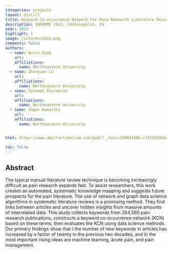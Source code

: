 ```yaml
---
categories: projects
layout: distill
title: Keyword Co-occurrence Network For Pain Research Literature Review
description: INFORMS 2022, Indianapolis, IN
year: 2022
highlight: 2
image: /informs/2022.png
comments: false
authors:
  - name: Burcu Ozek
    url:
    affiliations:
      name: Northeastern University
  - name: Zhenyuan Lu
    url:
    affiliations:
      name: Northeastern University
  - name: Fatemeh Pouromran
    url:
    affiliations:
      name: Northeastern University
  - name: Sagar Kamarthi
    url:
    affiliations:
      name: Northeastern University


html: https://www.abstractsonline.com/pp8/?__hstc=194041586.c723525928a81bf032515185c4643e37.1650997648314.1663680015875.1663682721064.48&__hssc=194041586.5.1663682721064&__hsfp=3500831946&hsCtaTracking=025ee829-9db5-4f89-95dc-637573ec15db%7Cea016d7d-8b17-4156-8c3b-c1c801f2ba1f#!/10693/presentation/7640

toc: false
---
```


## Abstract

The typical manual literature review technique is becoming increasingly difficult as pain research expands fast. To assist researchers, this work creates an automated, systematic knowledge mapping and suggests future prospects for the pain literature. The use of network and graph data science algorithms in systematic literature reviews is a promising method. They find links between articles and uncover hidden insights from massive amounts of interrelated data. This study collects keywords from 264,560 pain research publications, constructs a keyword co-occurrence network (KCN) based on these terms, then evaluates the KCN using data science methods. Our primary findings show that I the number of new keywords in articles has increased by a factor of twenty in the previous two decades, and ii) the most important rising ideas are machine learning, acute pain, and pain management.
